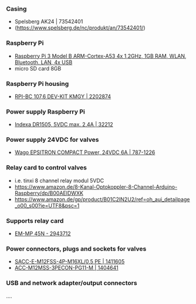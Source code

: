 ### Casing
* Spelsberg AK24 | 73542401
* (https://www.spelsberg.de/nc/produkt/an/73542401/)

### Raspberry Pi
* [Raspberry Pi 3 Model B ARM-Cortex-A53 4x 1,2GHz, 1GB RAM, WLAN, Bluetooth, LAN, 4x USB](https://www.amazon.de/Raspberry-Pi-Model-ARM-Cortex-A53-Bluetooth/dp/B01CD5VC92)
* micro SD card 8GB

### Raspberry Pi housing
* [RPI-BC 107,6 DEV-KIT KMGY | 2202874](https://www.phoenixcontact.com/online/portal/de?uri=pxc-oc-itemdetail:pid=2202874&library=dede&tab=1)

### Power supply Raspberry Pi
* [Indexa DR1505,  5VDC  max. 2,4A | 32212](https://www.indexa.de/w2/datenblatt/32212_datenblatt.pdf)

### Power supply 24VDC for valves
* [Wago EPSITRON COMPACT Power, 24VDC 6A | 787-1226](https://www.wago.com/de/stromversorgungen/primaer-getaktete-stromversorgung/p/787-1226)

### Relay card to control valves
* i.e. tinxi 8 channel relay modul 5VDC
* https://www.amazon.de/8-Kanal-Optokoppler-8-Channel-Arduino-Raspberry/dp/B00AEIDWXK
* https://www.amazon.de/gp/product/B01C2IN2U2/ref=oh_aui_detailpage_o00_s00?ie=UTF8&psc=1

### Supports relay card
* [EM-MP 45N - 2943712](https://phoenixcontact.de/online/portal/de/?uri=pxc-oc-itemdetail:pid=2943712&library=usen&pcck=P-01-13-01-01&tab=1&selectedCategory=ALL)

### Power connectors, plugs and sockets for valves
* [SACC-E-M12FSS-4P-M16XL/0,5 PE | 1411605](https://www.phoenixcontact.com/online/portal/de?uri=pxc-oc-itemdetail:pid=1411605&library=dede&tab=1)
* [ACC-M12MSS-3PECON-PG11-M | 1404641](https://phoenixcontact.de/online/portal/de/?uri=pxc-oc-itemdetail:pid=1404641&library=usen&pcck=P-20-07-06-01&tab=2&selectedCategory=ALL)

### USB and network adapter/output connectors
....

